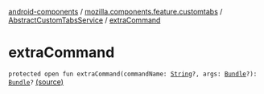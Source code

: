 [android-components](../../index.md) / [mozilla.components.feature.customtabs](../index.md) / [AbstractCustomTabsService](index.md) / [extraCommand](./extra-command.md)

# extraCommand

`protected open fun extraCommand(commandName: `[`String`](https://kotlinlang.org/api/latest/jvm/stdlib/kotlin/-string/index.html)`?, args: `[`Bundle`](https://developer.android.com/reference/android/os/Bundle.html)`?): `[`Bundle`](https://developer.android.com/reference/android/os/Bundle.html)`?` [(source)](https://github.com/mozilla-mobile/android-components/blob/master/components/feature/customtabs/src/main/java/mozilla/components/feature/customtabs/AbstractCustomTabsService.kt#L48)